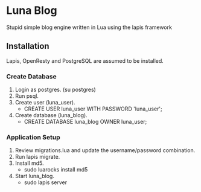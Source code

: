 # Luna Blog

Stupid simple blog engine written in Lua using the lapis framework

## Installation

Lapis, OpenResty and PostgreSQL are assumed to be installed.

### Create Database

1. Login as postgres. (su postgres)
2. Run psql.
3. Create user (luna_user).
   * CREATE USER luna_user WITH PASSWORD 'luna_user';
4. Create database (luna_blog).
   * CREATE DATABASE luna_blog OWNER luna_user;


### Application Setup
1. Review migrations.lua and update the username/password combination.
2. Run lapis migrate.
3. Install md5.
   * sudo luarocks install md5
4. Start luna_blog.
   * sudo lapis server

